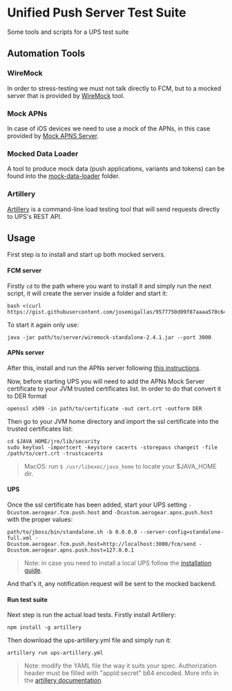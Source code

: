 # Unified Push Server Test Suite
Some tools and scripts for a UPS test suite

## Automation Tools

### WireMock
In order to stress-testing we must not talk directly to FCM, but to a mocked server that is provided by [WireMock](http://wiremock.org/) tool.

### Mock APNs
In case of iOS devices we need to use a mock of the APNs, in this case provided by [Mock APNS Server](https://github.com/aerogear/mockapns).

### Mocked Data Loader
A tool to produce mock data (push applications, variants and tokens) can be found into the [mock-data-loader](mock-data-loader) folder.

### Artillery
[Artillery](https://artillery.io/) is a command-line load testing tool that will send requests directly to UPS's REST API. 

## Usage
First step is to install and start up both mocked servers.
#### FCM server
Firstly `cd` to the path where you want to install it and simply run the next script, it will create the server inside a folder and start it:
```
bash <(curl https://gist.githubusercontent.com/josemigallas/9577750d09f87aaaa570c64d5ce8b58e/raw/83124a8596c93a862bcaefbb2dad4522c5d60828/Start%2520Up%2520WireMock)
```

To start it again only use:
```
java -jar path/to/server/wiremock-standalone-2.4.1.jar --port 3000
```
#### APNs server
After this, install and run the APNs server following [this instructions](https://github.com/aerogear/mockapns).

Now, before starting UPS you will need to add the APNs Mock Server certificate to your JVM trusted certificates list. In order to do that convert it to DER format
```
openssl x509 -in path/to/certificate -out cert.crt -outform DER
```

Then go to your JVM home directory and import the ssl certificate into the trusted certificates list:
```
cd $JAVA_HOME/jre/lib/security
sudo keytool -importcert -keystore cacerts -storepass changeit -file /path/to/cert.crt -trustcacerts
```
> MacOS: run `$ /usr/libexec/java_home` to locate your $JAVA_HOME dir.

#### UPS
Once the ssl certificate has been added, start your UPS setting `-Dcustom.aerogear.fcm.push.host` and `-Dcustom.aerogear.apns.push.host` with the proper values:
```
path/to/jboss/bin/standalone.sh -b 0.0.0.0 --server-config=standalone-full.xml -Dcustom.aerogear.fcm.push.host=http://localhost:3000/fcm/send -Dcustom.aerogear.apns.push.host=127.0.0.1
```
> Note: in case you need to install a local UPS follow the [installation guide](https://aerogear.org/docs/unifiedpush/ups_userguide/index/#server-installation).

And that's it, any notification request will be sent to the mocked backend.

#### Run test suite
Next step is run the actual load tests. Firstly install Artillery:
```
npm install -g artillery
```

Then download the ups-artillery.yml file and simply run it:
```
artillery run ups-artillery.yml
```
> Note: modify the YAML file the way it suits your spec. Authorization header must be filled with "appId:secret" b64 encoded. More info in the [artillery documentation](https://artillery.io/docs/script_reference.html).
